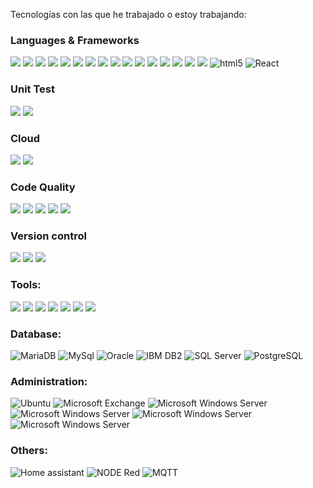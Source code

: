 Tecnologías con las que he trabajado o estoy trabajando:

<h3>Languages & Frameworks</h3>
<p>
  <img src="https://img.shields.io/badge/-Spring-6DB33F?style=flat&logo=spring&logoColor=white">  
  <img src="https://img.shields.io/badge/-Spring Boot-6DB33F?style=flat&logo=springboot&logoColor=white">
  <img src="https://img.shields.io/badge/-Spring Security-6DB33F?style=flat&logo=springsecurity&logoColor=white">
  <img src="https://img.shields.io/badge/-Liferay-1e81b0?style=flat&logo=liferay&logoColor=white">
  <img src="https://img.shields.io/badge/-Apache Maven-C71A36?style=flat&logo=apachemaven&logoColor=white">
  <img src="https://img.shields.io/badge/-Apache Poi-D22128?style=flat&logo=apache&logoColor=white">
  <img src="https://img.shields.io/badge/-OpenApi-6BA539?style=flat&logo=openapiinitiative&logoColor=white">
  <img src="https://img.shields.io/badge/-Swagger-85EA2D?style=flat&logo=swagger&logoColor=white">
  <img src="https://img.shields.io/badge/-Jenkins-E10098?style=flat&logo=jenkins&logoColor=white">
  <img src="https://img.shields.io/badge/-PHP-339933?style=flat&logo=php&logoColor=white">
  <img src="https://img.shields.io/badge/-ASP NET-512BD4?style=flat&logo=.net&logoColor=white">
  <img src="https://img.shields.io/badge/-C Shart-239120?style=flat&logo=csharp&logoColor=white">
  <img src="https://img.shields.io/badge/-Javascript-F7DF1E?style=flat&logo=javascript&logoColor=white">
  <img src="https://img.shields.io/badge/-TypeScript-3178C6?style=flat&logo=typescript&logoColor=white">
  <img src="https://img.shields.io/badge/-JQuery-0769AD?style=flat&logo=jquery&logoColor=white">
  <img src="https://img.shields.io/badge/-CSS3-1572B6?style=flat&logo=css3&logoColor=white">
  <img src="https://img.shields.io/badge/-HTML5-E34F26?style=flat-square&amp;logo=html5&amp;logoColor=white" alt="html5">
  <img src="https://img.shields.io/badge/-React-1e81b0?style=flat&logo=react&logoColor=white" alt="React" title="React">
</p>

<h3>Unit Test</h3>
<p>
  <img src="https://img.shields.io/badge/-JUnit 5-3178C6?style=flat&logo=junit5&logoColor=white">
  <img src="https://img.shields.io/badge/-Mockito-3178C6?style=flat&logo=mockito&logoColor=white">
</p>

<h3>Cloud</h3>
<p>
  <img src="https://img.shields.io/badge/-Docker-2496ED?style=flat&logo=docker&logoColor=white">
  <img src="https://img.shields.io/badge/-Kubernetes-326CE5?style=flat&logo=kubernetes&logoColor=white">
</p>

<h3>Code Quality</h3>
<p>
   <img src="https://img.shields.io/badge/-SonarQube-4E9BCD?style=flat&logo=sonarqube&logoColor=white">
   <img src="https://img.shields.io/badge/-SonarLint-CB2029?style=flat&logo=sonarlint&logoColor=white"> 
   <img src="https://img.shields.io/badge/-JACOCO-7D0C02?style=flat&logo=jacoco&logoColor=white">
   <img src="https://img.shields.io/badge/-Codecov-F01F7A?style=flat&logo=codecov&logoColor=white">
    <img src="https://img.shields.io/badge/-W3C-005A9C?style=flat&logo=w3c&logoColor=white">
</p>

<h3>Version control</h3>
<p>
  <img src="https://img.shields.io/badge/-Git-F05032?style=flat&logo=git&logoColor=white">
  <img src="https://img.shields.io/badge/-GitHub-181717?style=flat&logo=github&logoColor=white">
  <img src="https://img.shields.io/badge/-Apache Subversion-809CC9?style=flat&logo=subversion&logoColor=white">
</p>

<h3>Tools:</h3>
<p>
  <img src="https://img.shields.io/badge/-Eclipse-2C2255?style=flat&logo=eclipse&logoColor=white">
  <img src="https://img.shields.io/badge/-IntellIJ IDEA-000000?style=flat&logo=IntelliJ+IDEA&logoColor=white">
  <img src="https://img.shields.io/badge/-Visual Studio-5C2D91?style=flat&logo=visualstudio&logoColor=white">
  <img src="https://img.shields.io/badge/-Visual Studio Code-007ACC?style=flat&logo=visualstudiocode&logoColor=white">
  <img src="https://img.shields.io/badge/-Enterprise Arquitect-E10098?style=flat&logo=enterprise+arquitect&logoColor=white">
  <img src="https://img.shields.io/badge/-Magic Draw-3178C6?style=flat&logo=magic+draw&logoColor=white">
  <img src="https://img.shields.io/badge/-IBM Business Process Manager-E10098?style=flat&logo=ibmbpm&logoColor=white">
</p>

<h3>Database:</h3>
<p>
  <img src="https://img.shields.io/badge/-MariaDB-47A248?style=flat&logo=mariadb&logoColor=white" alt="MariaDB" title="MariaDB">
  <img src="https://img.shields.io/badge/-MySQL-4479A11?style=flat&logo=mysql&logoColor=white" alt="MySql">
  <img src="https://img.shields.io/badge/-Oracle-F80000?style=flat&logo=oracle&logoColor=white" alt="Oracle">
  <img src="https://img.shields.io/badge/-DB2-47A248?style=flat&logo=ibm&logoColor=white" alt="IBM DB2">
  <img src="https://img.shields.io/badge/-SQL Server-CC2927?style=flat&logo=microsoftsqlserver&logoColor=white" alt="SQL Server">
  <img src="https://img.shields.io/badge/-PostgreSQL-4169E1?style=flat-square&amp;logo=PostgreSQL&amp;logoColor=white" alt="PostgreSQL">
</p>

<h3>Administration:</h3>
<p>
  <img src="https://img.shields.io/badge/-Ubuntu-E95420?style=flat&logo=ubuntu&logoColor=white" alt="Ubuntu" title="Ubuntu">
  <img src="https://img.shields.io/badge/-Microsoft Exchange-0078D4?style=flat&logo=microsoftexchange&logoColor=white" alt="Microsoft Exchange" title="Microsoft Exchange">
  <img src="https://img.shields.io/badge/-Microsoft Windows Server-5E5E5E?style=flat&logo=microsoft&logoColor=white" alt="Microsoft Windows Server" title="Microsoft Windows Server">
  <img src="https://img.shields.io/badge/-Internet Information Server-5E5E5E?style=flat&logo=microsoft&logoColor=white" alt="Microsoft Windows Server" title="Microsoft Windows Server">
  <img src="https://img.shields.io/badge/-Apache-D22128?style=flat&logo=apache&logoColor=white" alt="Microsoft Windows Server" title="Microsoft Windows Server">
  <img src="https://img.shields.io/badge/-Apache Tomcat-F8DC75?style=flat&logo=apachetomcat&logoColor=black" alt="Microsoft Windows Server" title="Microsoft Windows Server">
</p>

<h3>Others:</h3>
<p>
  <img src="https://img.shields.io/badge/-Home assistant-41BDF5?style=flat&logo=homeassistant&logoColor=white" alt="Home assistant" title="Home assistant">
  <img src="https://img.shields.io/badge/-Node Red-8F0000?style=flat&logo=nodered&logoColor=white" alt="NODE Red" title="NODE Red">
  <img src="https://img.shields.io/badge/-MQTT-660066?style=flat&logo=mqtt&logoColor=white" alt="MQTT" title="MQTT">
</p>
